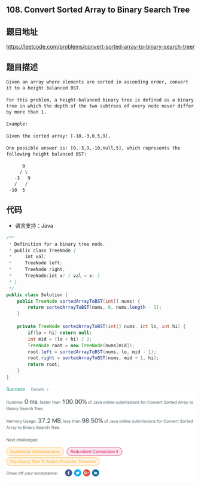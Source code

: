 ## 108. Convert Sorted Array to Binary Search Tree

## 题目地址
https://leetcode.com/problems/convert-sorted-array-to-binary-search-tree/

## 题目描述
```
Given an array where elements are sorted in ascending order, convert it to a height balanced BST.

For this problem, a height-balanced binary tree is defined as a binary tree in which the depth of the two subtrees of every node never differ by more than 1.

Example:

Given the sorted array: [-10,-3,0,5,9],

One possible answer is: [0,-3,9,-10,null,5], which represents the following height balanced BST:

      0
     / \
   -3   9
   /   /
 -10  5
```


## 代码
* 语言支持：Java

```java
/**
 * Definition for a binary tree node.
 * public class TreeNode {
 *     int val;
 *     TreeNode left;
 *     TreeNode right;
 *     TreeNode(int x) { val = x; }
 * }
 */
public class Solution {
    public TreeNode sortedArrayToBST(int[] nums) {
        return sortedArrayToBST(nums, 0, nums.length - 1);
    }
	
	private TreeNode sortedArrayToBST(int[] nums, int lo, int hi) {
		if(lo > hi) return null;
		int mid = (lo + hi) / 2;
		TreeNode root = new TreeNode(nums[mid]);
		root.left = sortedArrayToBST(nums, lo, mid - 1);
		root.right = sortedArrayToBST(nums, mid + 1, hi);
		return root;
	}
}
```
![](../../static-file/problems/leetcode.com_problems_convert-sorted-array-to-binary-search-tree_submissions_.png)